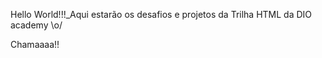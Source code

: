 <p> Hello World!!!_Aqui estarão os desafios e projetos da Trilha HTML da DIO academy \o/ </p>
Chamaaaa!!
